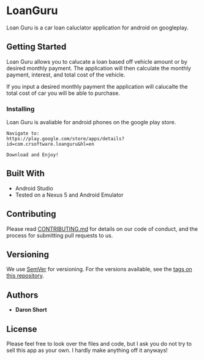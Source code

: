# LoanGuru

Loan Guru is a car loan caluclator application for android on googleplay.

## Getting Started

Loan Guru allows you to calucate a loan based off vehicle amount or by desired monthly payment.
The application will then calculate the monthly payment, interest, and total cost of the vehicle.

If you input a desired monthly payment the application will calucalte the total cost of car you will be able to purchase.

### Installing

Loan Guru is avaliable for android phones on the google play store.

```
Navigate to:
https://play.google.com/store/apps/details?id=com.crsoftware.loanguru&hl=en

Download and Enjoy!
```

## Built With

* Android Studio
* Tested on a Nexus 5 and Android Emulator


## Contributing

Please read [CONTRIBUTING.md](https://gist.github.com/PurpleBooth/b24679402957c63ec426) for details on our code of conduct, and the process for submitting pull requests to us.

## Versioning

We use [SemVer](http://semver.org/) for versioning. For the versions available, see the [tags on this repository](https://github.com/your/project/tags). 

## Authors

* **Daron Short** 

## License

Please feel free to look over the files and code, but I ask you do not try to sell this app as your own.
I hardly make anything off it anyways!

